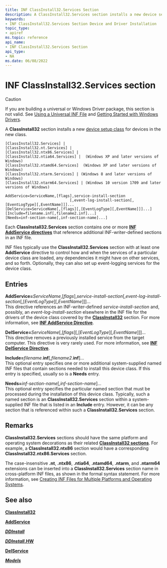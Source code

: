 ```yaml
---
title: INF ClassInstall32.Services Section
description: A ClassInstall32.Services section installs a new device setup class for devices in the new class.
keywords:
- INF ClassInstall32.Services Section Device and Driver Installation
topic_type:
- apiref
ms.topic: reference
api_name:
- INF ClassInstall32.Services Section
api_type:
- NA
ms.date: 06/08/2022
---
```


# INF ClassInstall32.Services section

> [!CAUTION]
> If you are building a universal or Windows Driver package, this section is not valid. See [Using a Universal INF File](using-a-universal-inf-file.md) and [Getting Started with Windows Drivers](../develop/getting-started-with-windows-drivers.md).

A **ClassInstall32** section installs a new [device setup class](./overview-of-device-setup-classes.md) for devices in the new class.

```inf
[ClassInstall32.Services] | 
[ClassInstall32.nt.Services] | 
[ClassInstall32.ntx86.Services] | 
[ClassInstall32.ntia64.Services] |  (Windows XP and later versions of Windows)
[ClassInstall32.ntamd64.Services]  (Windows XP and later versions of Windows)
[ClassInstall32.ntarm.Services] | (Windows 8 and later versions of Windows)
[ClassInstall32.ntarm64.Services] | (Windows 10 version 1709 and later versions of Windows)

AddService=ServiceName,[flags],service-install-section
                             [,event-log-install-section[,[EventLogType][,EventName]]]...
[DelService=ServiceName[,[flags][,[EventLogType][,EventName]]]...]
[Include=filename.inf[,filename2.inf]...]
[Needs=inf-section-name[,inf-section-name]...]
```

Each **ClassInstall32.Services** section contains one or more [**INF AddService directives**](inf-addservice-directive.md) that reference additional INF-writer-defined sections in an INF file.

INF files typically use the **ClassInstall32.Services** section with at least one **AddService** directive to control how and when the services of a particular device class are loaded, any dependencies it might have on other services, and so forth. Optionally, they can also set up event-logging services for the device class.

## Entries

**AddService=**_ServiceName_,[_flags_],_service-install-section_[,_event-log-install-section_[,[_EventLogType_][,_EventName_]]]...  
This directive references an INF-writer-defined _service-install-section_ and, possibly, an _event-log-install-section_ elsewhere in the INF file for the drivers of the device class covered by the [**ClassInstall32**](inf-classinstall32-section.md) section. For more information, see [**INF AddService Directive**](inf-addservice-directive.md).

**DelService=**_ServiceName_[,[_flags_][,[_EventLogType_][,_EventName_]]]...  
This directive removes a previously installed service from the target computer. This directive is very rarely used. For more information, see [**INF DelService Directive**](inf-delservice-directive.md).

**Include=**_filename_.**inf**[,_filename2_.**inf**]...  
This optional entry specifies one or more additional system-supplied named INF files that contain sections needed to install this device class. If this entry is specified, usually so is a **Needs** entry.

**Needs=**_inf-section-name_[,_inf-section-name_]...  
This optional entry specifies the particular named section that must be processed during the installation of this device class. Typically, such a named section is an **ClassInstall32.Services** section within a system-supplied INF file that is listed in an **Include** entry. However, it can be any section that is referenced within such a **ClassInstall32.Services** section.

## Remarks

**ClassInstall32.Services** sections should have the same platform and operating system decorations as their related [**ClassInstall32 sections**](inf-classinstall32-section.md). For example, a **ClassInstall32.ntx86** section would have a corresponding **ClassInstall32.ntx86.Services** section.

The case-insensitive **.nt**, **.ntx86**, **.ntia64**, **.ntamd64**, **.ntarm**, and **.ntarm64** extensions can be inserted into a **ClassInstall32.Services** section name in cross-platform INF files, as shown in the formal syntax statement. For more information, see [Creating INF Files for Multiple Platforms and Operating Systems](creating-inf-files-for-multiple-platforms-and-operating-systems.md).

## See also

[**ClassInstall32**](inf-classinstall32-section.md)

[**AddService**](inf-addservice-directive.md)

[**_DDInstall_**](inf-ddinstall-section.md)

[**_DDInstall_.HW**](inf-ddinstall-hw-section.md)

[**DelService**](inf-delservice-directive.md)

[**_Models_**](inf-models-section.md)
